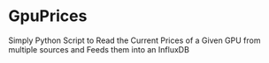 # GpuPrices
Simply Python Script to Read the Current Prices of a Given GPU from multiple sources and Feeds them into an InfluxDB
